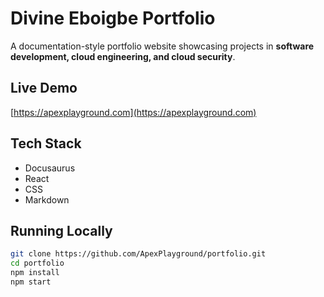 # Divine Eboigbe Portfolio

A documentation-style portfolio website showcasing projects in **software development, cloud engineering, and cloud security**.

## Live Demo

[https://apexplayground.com](https://apexplayground.com)

## Tech Stack

- Docusaurus
- React
- CSS
- Markdown

## Running Locally

```bash
git clone https://github.com/ApexPlayground/portfolio.git
cd portfolio
npm install
npm start
```
